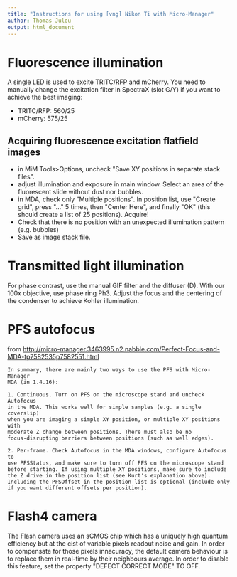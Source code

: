 ```yaml
---
title: "Instructions for using [vng] Nikon Ti with Micro-Manager"
author: Thomas Julou
output: html_document
---
```



# Fluorescence illumination
A single LED is used to excite TRITC/RFP and mCherry. You need to manually change the excitation filter in SpectraX (slot G/Y) if you want to achieve the best imaging:

- TRITC/RFP: 560/25
- mCherry: 575/25


## Acquiring fluorescence excitation flatfield images
- in MiM Tools>Options, uncheck "Save XY positions in separate stack files".
- adjust illumination and exposure in main window. Select an area of the fluorescent slide without dust nor bubbles.
- in MDA, check only "Multiple positions". In position list, use "Create grid", press "..." 5 times, then "Center Here", and finally "OK" (this should create a list of 25 positions). Acquire!
- Check that there is no position with an unexpected illumination pattern (e.g. bubbles) 
- Save as image stack file.


# Transmitted light illumination

For phase contrast, use the manual GIF filter and the diffuser (D). With our 100x objective, use phase ring Ph3.
Adjust the focus and the centering of the condenser to achieve Kohler illumination.


# PFS autofocus

from http://micro-manager.3463995.n2.nabble.com/Perfect-Focus-and-MDA-tp7582535p7582551.html

	In summary, there are mainly two ways to use the PFS with Micro-Manager 
	MDA (in 1.4.16): 

	1. Continuous. Turn on PFS on the microscope stand and uncheck Autofocus 
	in the MDA. This works well for simple samples (e.g. a single coverslip) 
	when you are imaging a simple XY position, or multiple XY positions with 
	moderate Z change between positions. There must also be no 
	focus-disrupting barriers between positions (such as well edges). 

	2. Per-frame. Check Autofocus in the MDA windows, configure Autofocus to 
	use PFSStatus, and make sure to turn off PFS on the microscope stand 
	before starting. If using multiple XY positions, make sure to include 
	the Z drive in the position list (see Kurt's explanation above). 
	Including the PFSOffset in the position list is optional (include only 
	if you want different offsets per position). 


# Flash4 camera

The Flash camera uses an sCMOS chip which has a uniquely high quantum efficiency but at the cist of variable pixels readout noise and gain. In order to compensate for those pixels innacuracy, the default camera behaviour is to replace them in real-time by their neighbours average. In order to disable this feature, set the property "DEFECT CORRECT MODE" TO OFF.

